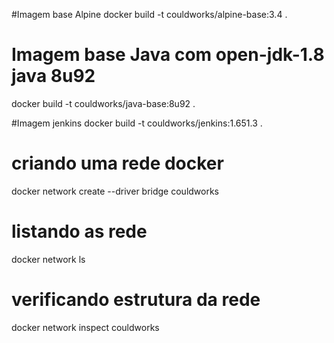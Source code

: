  #Imagem base Alpine
 docker build -t couldworks/alpine-base:3.4 .
 
 # Imagem base Java com open-jdk-1.8 java 8u92
 docker build -t couldworks/java-base:8u92 .
 
 #Imagem jenkins 
 docker build -t couldworks/jenkins:1.651.3 .
 
 # criando uma rede docker
 docker network create --driver bridge couldworks
 
 # listando as rede
 docker network ls
 
 # verificando estrutura da rede
 docker network inspect couldworks
 
 